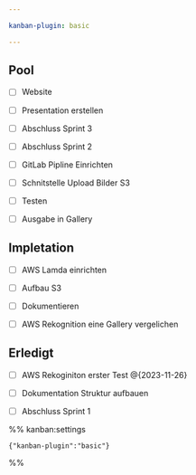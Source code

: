 ```yaml
---

kanban-plugin: basic

---
```


## Pool

- [ ] Website
- [ ] Presentation erstellen
- [ ] Abschluss Sprint 3
- [ ] Abschluss Sprint 2
- [ ] GitLab Pipline Einrichten
- [ ] Schnitstelle Upload Bilder S3
- [ ] Testen
- [ ] Ausgabe in Gallery


## Impletation

- [ ] AWS Lamda einrichten
- [ ] Aufbau S3
- [ ] Dokumentieren
- [ ] AWS Rekognition eine Gallery vergelichen


## Erledigt

- [ ] AWS Rekoginiton erster Test @{2023-11-26}
- [ ] Dokumentation Struktur aufbauen
- [ ] Abschluss Sprint 1




%% kanban:settings
```
{"kanban-plugin":"basic"}
```
%%
